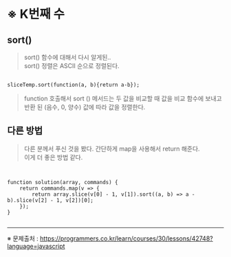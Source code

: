 #  ※ K번째 수

## sort()
> sort() 함수에 대해서 다시 알게된..   
> sort() 정렬은 ASCII 순으로 정렬된다.
<pre><code>
sliceTemp.sort(function(a, b){return a-b});
</code></pre>
> function 호출해서 sort () 메서드는 두 값을 비교할 때 값을 비교 함수에 보내고 반환 된 (음수, 0, 양수) 값에 따라 값을 정렬한다.


## 다른 방법
> 다른 분께서 푸신 것을 봤다. 간단하게 map을 사용해서 return 해준다.   
> 이게 더 좋은 방법 같다.
<pre><code>

function solution(array, commands) {
    return commands.map(v => {
        return array.slice(v[0] - 1, v[1]).sort((a, b) => a - b).slice(v[2] - 1, v[2])[0];
    });
}

</code></pre>

<hr>

※ 문제출처 : https://programmers.co.kr/learn/courses/30/lessons/42748?language=javascript
